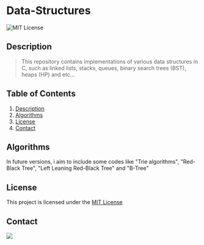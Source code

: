 # Data-Structures
![MIT License](https://img.shields.io/badge/license-MIT-blue.svg)
## Description
> This repository contains implementations of various data structures in C, such as linked lists, stacks, queues, binary search trees (BST), heaps (HP) and etc...
## Table of Contents
1. [Description](#description)
2. [Algorithms](#algorithms)
3. [License](#license)
4. [Contact](#Contact)
## Algorithms
In future versions, i aim to include some codes like "Trie algorithms", "Red-Black Tree", "Left Leaning Red-Black Tree" and "B-Tree"
## License
This project is licensed under the [MIT License](LICENSE)
## Contact
<div>
<a href="https://www.instagram.com/gustavo_tbreda/" target="_blank"><img loading="lazy" src="https://img.shields.io/badge/-Instagram-%23E4405F?style=for-the-badge&logo=instagram&logoColor=white" target="_blank"></a>
</div>
